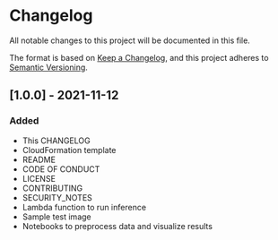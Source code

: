 # Changelog
All notable changes to this project will be documented in this file.

The format is based on [Keep a Changelog](https://keepachangelog.com/en/1.0.0/),
and this project adheres to [Semantic Versioning](https://semver.org/spec/v2.0.0.html).

## [1.0.0] - 2021-11-12
### Added
- This CHANGELOG
- CloudFormation template
- README
- CODE OF CONDUCT
- LICENSE
- CONTRIBUTING
- SECURITY_NOTES
- Lambda function to run inference
- Sample test image
- Notebooks to preprocess data and visualize results
